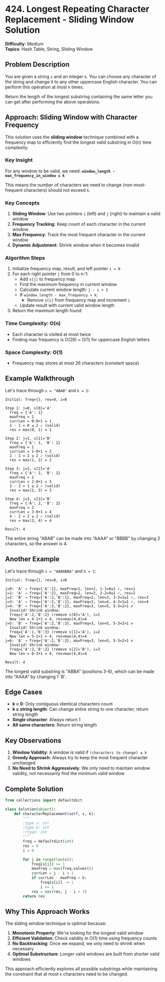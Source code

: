 # 424. Longest Repeating Character Replacement - Sliding Window Solution

**Difficulty**: Medium  
**Topics**: Hash Table, String, Sliding Window

## Problem Description

You are given a string `s` and an integer `k`. You can choose any character of the string and change it to any other uppercase English character. You can perform this operation at most `k` times.

Return the length of the longest substring containing the same letter you can get after performing the above operations.

## Approach: Sliding Window with Character Frequency

This solution uses the **sliding window** technique combined with a frequency map to efficiently find the longest valid substring in O(n) time complexity.

### Key Insight

For any window to be valid, we need:
**`window_length - max_frequency_in_window ≤ k`**

This means the number of characters we need to change (non-most-frequent characters) should not exceed `k`.

### Key Concepts

1. **Sliding Window**: Use two pointers `i` (left) and `j` (right) to maintain a valid window
2. **Frequency Tracking**: Keep count of each character in the current window
3. **Max Frequency**: Track the most frequent character in the current window
4. **Dynamic Adjustment**: Shrink window when it becomes invalid

### Algorithm Steps

1. Initialize frequency map, result, and left pointer `i = 0`
2. For each right pointer `j` from 0 to n-1:
   - Add `s[j]` to frequency map
   - Find the maximum frequency in current window
   - Calculate current window length: `j - i + 1`
   - If `window_length - max_frequency > k`:
     - Remove `s[i]` from frequency map and increment `i`
   - Update result with current valid window length
3. Return the maximum length found

### Time Complexity: O(n)
- Each character is visited at most twice
- Finding max frequency is O(26) = O(1) for uppercase English letters

### Space Complexity: O(1)
- Frequency map stores at most 26 characters (constant space)

## Example Walkthrough

Let's trace through `s = "ABAB"` and `k = 2`:

```
Initial: freq={}, res=0, i=0

Step 1: j=0, s[0]='A'
  freq = {'A': 1}
  maxFreq = 1
  currLen = 0-0+1 = 1
  1 - 1 = 0 ≤ 2 ✓ (valid)
  res = max(0, 1) = 1

Step 2: j=1, s[1]='B'
  freq = {'A': 1, 'B': 1}
  maxFreq = 1
  currLen = 1-0+1 = 2
  2 - 1 = 1 ≤ 2 ✓ (valid)
  res = max(1, 2) = 2

Step 3: j=2, s[2]='A'
  freq = {'A': 2, 'B': 1}
  maxFreq = 2
  currLen = 2-0+1 = 3
  3 - 2 = 1 ≤ 2 ✓ (valid)
  res = max(2, 3) = 3

Step 4: j=3, s[3]='B'
  freq = {'A': 2, 'B': 2}
  maxFreq = 2
  currLen = 3-0+1 = 4
  4 - 2 = 2 ≤ 2 ✓ (valid)
  res = max(3, 4) = 4

Result: 4
```

The entire string "ABAB" can be made into "AAAA" or "BBBB" by changing 2 characters, so the answer is 4.

## Another Example

Let's trace through `s = "AABABBA"` and `k = 1`:

```
Initial: freq={}, res=0, i=0

j=0: 'A' → freq={'A':1}, maxFreq=1, len=1, 1-1=0≤1 ✓, res=1
j=1: 'A' → freq={'A':2}, maxFreq=2, len=2, 2-2=0≤1 ✓, res=2
j=2: 'B' → freq={'A':2,'B':1}, maxFreq=2, len=3, 3-2=1≤1 ✓, res=3
j=3: 'A' → freq={'A':3,'B':1}, maxFreq=3, len=4, 4-3=1≤1 ✓, res=4
j=4: 'B' → freq={'A':3,'B':2}, maxFreq=3, len=5, 5-3=2>1 ✗
  Invalid! Shrink window:
  freq={'A':2,'B':2} (remove s[0]='A'), i=1
  New len = 4-1+1 = 4, res=max(4,4)=4
j=5: 'B' → freq={'A':2,'B':3}, maxFreq=3, len=5, 5-3=2>1 ✗
  Invalid! Shrink window:
  freq={'A':1,'B':3} (remove s[1]='A'), i=2
  New len = 5-2+1 = 4, res=max(4,4)=4
j=6: 'A' → freq={'A':2,'B':3}, maxFreq=3, len=5, 5-3=2>1 ✗
  Invalid! Shrink window:
  freq={'A':2,'B':2} (remove s[2]='B'), i=3
  New len = 6-3+1 = 4, res=max(4,4)=4

Result: 4
```

The longest valid substring is "ABBA" (positions 3-6), which can be made into "AAAA" by changing 1 'B'.

## Edge Cases

- **k = 0**: Only contiguous identical characters count
- **k ≥ string length**: Can change entire string to one character, return string length
- **Single character**: Always return 1
- **All same characters**: Return string length

## Key Observations

1. **Window Validity**: A window is valid if `(characters to change) ≤ k`
2. **Greedy Approach**: Always try to keep the most frequent character unchanged
3. **No Need to Shrink Aggressively**: We only need to maintain window validity, not necessarily find the minimum valid window

## Complete Solution

```python
from collections import defaultdict

class Solution(object):
    def characterReplacement(self, s, k):
        """
        :type s: str
        :type k: int
        :rtype: int
        """
        freq = defaultdict(int)
        res = 0
        i = 0

        for j in range(len(s)):
            freq[s[j]] += 1
            maxFreq = max(freq.values())
            currLen = j - i + 1
            if currLen - maxFreq > k:
                freq[s[i]] -= 1
                i += 1
            res = max(res, j - i + 1)
        return res
```

## Why This Approach Works

The sliding window technique is optimal because:

1. **Monotonic Property**: We're looking for the longest valid window
2. **Efficient Validation**: Check validity in O(1) time using frequency counts
3. **No Backtracking**: Once we expand, we only need to shrink when necessary
4. **Optimal Substructure**: Longer valid windows are built from shorter valid windows

This approach efficiently explores all possible substrings while maintaining the constraint that at most `k` characters need to be changed.